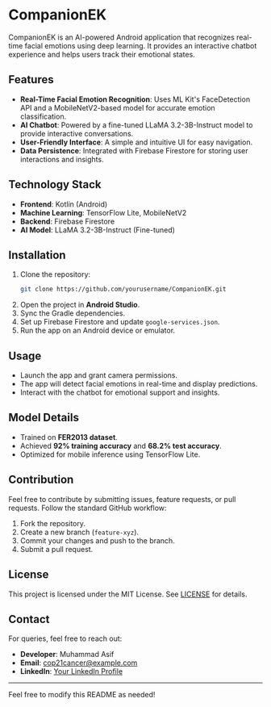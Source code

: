 # CompanionEK

CompanionEK is an AI-powered Android application that recognizes real-time facial emotions using deep learning. It provides an interactive chatbot experience and helps users track their emotional states.

## Features

- **Real-Time Facial Emotion Recognition**: Uses ML Kit's FaceDetection API and a MobileNetV2-based model for accurate emotion classification.
- **AI Chatbot**: Powered by a fine-tuned LLaMA 3.2-3B-Instruct model to provide interactive conversations.
- **User-Friendly Interface**: A simple and intuitive UI for easy navigation.
- **Data Persistence**: Integrated with Firebase Firestore for storing user interactions and insights.

## Technology Stack

- **Frontend**: Kotlin (Android)
- **Machine Learning**: TensorFlow Lite, MobileNetV2
- **Backend**: Firebase Firestore
- **AI Model**: LLaMA 3.2-3B-Instruct (Fine-tuned)

## Installation

1. Clone the repository:
   ```bash
   git clone https://github.com/yourusername/CompanionEK.git
   ```
2. Open the project in **Android Studio**.
3. Sync the Gradle dependencies.
4. Set up Firebase Firestore and update `google-services.json`.
5. Run the app on an Android device or emulator.

## Usage

- Launch the app and grant camera permissions.
- The app will detect facial emotions in real-time and display predictions.
- Interact with the chatbot for emotional support and insights.

## Model Details

- Trained on **FER2013 dataset**.
- Achieved **92% training accuracy** and **68.2% test accuracy**.
- Optimized for mobile inference using TensorFlow Lite.

## Contribution

Feel free to contribute by submitting issues, feature requests, or pull requests. Follow the standard GitHub workflow:

1. Fork the repository.
2. Create a new branch (`feature-xyz`).
3. Commit your changes and push to the branch.
4. Submit a pull request.

## License

This project is licensed under the MIT License. See [LICENSE](LICENSE) for details.

## Contact

For queries, feel free to reach out:
- **Developer**: Muhammad Asif
- **Email**: cop21cancer@example.com
- **LinkedIn**: [Your LinkedIn Profile]([https://linkedin.com/in/yourprofile](https://www.linkedin.com/in/muhammad-asif923321377445/))

---

Feel free to modify this README as needed!

